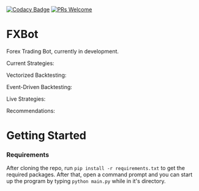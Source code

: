 [![Codacy Badge](https://app.codacy.com/project/badge/Grade/4d81d46fe74d40ba8d405550e644a812)](https://www.codacy.com/gh/trentstauff/FXBot/dashboard?utm_source=github.com&amp;utm_medium=referral&amp;utm_content=trentstauff/FXBot&amp;utm_campaign=Badge_Grade)
[![PRs Welcome](https://img.shields.io/badge/PRs%20-welcome-brightgreen.svg)](#contributing)

# FXBot

Forex Trading Bot, currently in development.

Current Strategies:

Vectorized Backtesting:

Event-Driven Backtesting:

Live Strategies:

Recommendations:

# Getting Started

### Requirements

After cloning the repo, run `pip install -r requirements.txt` to get the required packages.
After that, open a command prompt and you can start up the program by typing `python main.py` while in it's directory.
